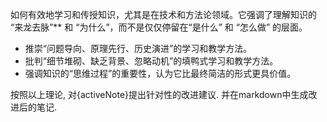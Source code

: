 如何有效地学习和传授知识，尤其是在技术和方法论领域。它强调了理解知识的 “来龙去脉”** 和 “为什么”，而不是仅仅停留在“是什么” 和 “怎么做” 的层面。
- 推崇“问题导向、原理先行、历史演进”的学习和教学方法。
- 批判“细节堆砌、缺乏背景、忽略动机”的填鸭式学习和教学方法。
- 强调知识的“思维过程”的重要性，认为它比最终简洁的形式更具价值。

按照以上理论, 对{activeNote}提出针对性的改进建议. 并在markdown中生成改进后的笔记.